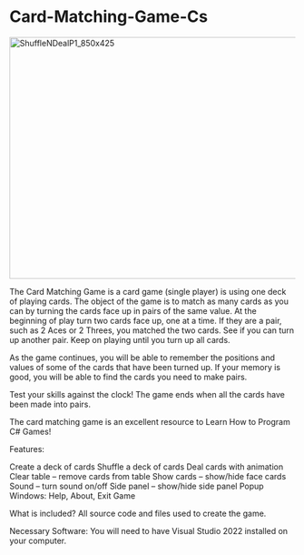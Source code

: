# Card-Matching-Game-Cs

<img width="850" height="425" alt="ShuffleNDealP1_850x425" src="https://github.com/user-attachments/assets/337abef4-264e-4754-8b80-c1b94e0da81e" />

The Card Matching Game is a card game (single player) is using one deck of playing cards. The object of the game is to match as many cards as you can by turning the cards face up in pairs of the same value.
At the beginning of play turn two cards face up, one at a time. If they are a pair, such as 2 Aces or 2 Threes, you matched the two cards. See if you can turn up another pair. Keep on playing until you turn up all cards.

As the game continues, you will be able to remember the positions and values of some of the cards that have been turned up. If your memory is good, you will be able to find the cards you need to make pairs.

Test your skills against the clock! The game ends when all the cards have been made into pairs.

The card matching game is an excellent resource to Learn How to Program C# Games!

Features:

Create a deck of cards
Shuffle a deck of cards
Deal cards with animation
Clear table – remove cards from table
Show cards – show/hide face cards
Sound – turn sound on/off
Side panel – show/hide side panel
Popup Windows: Help, About, Exit Game

What is included?
All source code and files used to create the game.

Necessary Software:
You will need to have Visual Studio 2022 installed on your computer.

